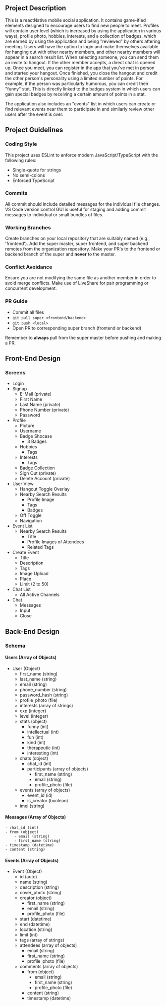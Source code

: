 ## Project Description

This is a reactNative mobile social application. It contains game-ified elements designed to encourage users to find new people to meet. Profiles will contain user level (which is increased by using the application in various ways), profile photo, hobbies, interests, and a collection of badges, which are earned by using the application and being "reviewed" by others aftering meeting. Users will have the option to login and make themselves available for hanging out with other nearby members, and other nearby members will appear in a search result list. When selecting someone, you can send them an invite to hangout. If the other member accepts, a direct chat is opened up. Once you meet, you can register in the app that you've met in person and started your hangout. Once finished, you close the hangout and credit the other person's personality using a limited number of points. For example, if the person was particularly humorous, you can credit their "funny" stat. This is directly linked to the badges system in which users can gain special badges by receiving a certain amount of points in a stat.

The application also includes an "events" list in which users can create or find relevant events near them to participate in and similarly review other users after the event is over.

## Project Guidelines

### Coding Style
This project uses ESLint to enforce modern JavaScript/TypeScript with the following rules:
- Single-quote for strings
- No semi-colons
- Enforced TypeScript

### Commits
All commit should include detailed messages for the individual file changes. VS Code version control GUI is useful for staging and adding commit messages to individual or small bundles of files.

### Working Branches
Create branches on your local repository that are suitably named (e.g., 'frontend').
Add the super master, super frontend, and super backend remotes from the organization repository.
Make your PR's to the frontend or backend branch of the super and **never** to the master.

### Conflict Avoidance
Ensure you are not modifying the same file as another member in order to avoid merge conflicts. Make use of LiveShare for pair programming or concurrent development.

### PR Guide
- Commit all files
- `git pull super <frontend/backend>`
- `git push <local>`
- Open PR to corresponding super branch (frontend or backend)

Remember to **always** pull from the super master before pushing and making a PR.

## Front-End Design

### Screens
- Login
- Signup
    - E-Mail (private)
    - First Name
    - Last Name (private)
    - Phone Number (private)
    - Password
- Profile
    - Picture
    - Username
    - Badge Shocase
        - 3 Badges
    - Hobbies
        - Tags
    - Interests
        - Tags
    - Badge Collection
    - Sign Out (private)
    - Delete Account (private)
- User View
    - Hangout Toggle Overlay
    - Nearby Search Results
        - Profile Image
        - Tags
        - Badges
    - Off Toggle
    - Navigation
- Event List
    - Nearby Search Results
        - Title
        - Profile Images of Attendees
        - Related Tags
- Create Event
    - Title
    - Description
    - Tags
    - Image Upload
    - Place
    - Limit (2 to 50)
- Chat List
    - All Active Channels
- Chat
    - Messages
    - Input
    - Close

## Back-End Design

### Schema
#### Users (Array of Objects)
- User (Object)
    - first_name (string)
    - last_name (string)
    - email (string)
    - phone_number (string)
    - password_hash (string)
    - profile_photo (file)
    - interests (array of strings)
    - exp (integer)
    - level (integer)
    - stats (object)
        - funny (int)
        - intellectual (int)
        - fun (int)
        - kind (int)
        - therapeutic (int)
        - interesting (int)
    - chats (object)
        - chat_id (int)
        - participants (array of objects)
            - first_name (string)
            - email (string)
            - profile_photo (file)
    - events (array of objects)
        - event_id (id)
        - is_creator (boolean)
    - imei (string)
    
#### Messages (Array of Objects)
    - chat_id (int)
    - from (object)
        - email (string)
        - first_name (string)
    - timestamp (datetime)
    - content (string)

#### Events (Array of Objects)
- Event (Object)
    - id (auto)
    - name (string)
    - description (string)
    - cover_photo (string)
    - creator (object)
        - first_name (string)
        - email (string)
        - profile_photo (file)
    - start (datetime)
    - end (datetime)
    - location (string)
    - limit (int)
    - tags (array of strings)
    - attendees (array of objects)
        - email (string)
        - first_name (string)
        - profile_photo (file)
    - comments (array of objects)
        - from (object)
            - email (string)
            - first_name (string)
            - profile_photo (file)
        - content (string)
        - timestamp (datetime)
